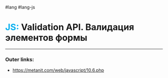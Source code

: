 #lang #lang-js
# <font color="#00b0f0">JS:</font> Validation API. Валидация элементов формы
---
### Outer links:
- https://metanit.com/web/javascript/10.6.php